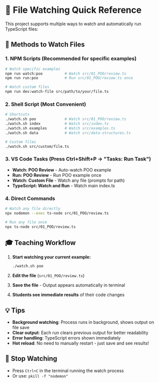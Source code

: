 # 🔄 File Watching Quick Reference

This project supports multiple ways to watch and automatically run TypeScript files:

## 🎯 Methods to Watch Files

### 1. NPM Scripts (Recommended for specific examples)

```bash
# Watch specific examples
npm run watch:poo          # Watch src/01_POO/review.ts
npm run run:poo            # Run src/01_POO/review.ts once

# Watch custom files
npm run dev:watch-file src/path/to/your/file.ts
```

### 2. Shell Script (Most Convenient)

```bash
# Shortcuts
./watch.sh poo             # Watch src/01_POO/review.ts
./watch.sh index           # Watch src/index.ts
./watch.sh examples        # Watch src/examples.ts
./watch.sh data            # Watch src/data-structures.ts

# Custom files
./watch.sh src/custom/file.ts
```

### 3. VS Code Tasks (Press Ctrl+Shift+P → "Tasks: Run Task")

- **Watch: POO Review** - Auto-watch POO example
- **Run: POO Review** - Run POO example once
- **Watch: Custom File** - Watch any file (prompts for path)
- **TypeScript: Watch and Run** - Watch main index.ts

### 4. Direct Commands

```bash
# Watch any file directly
npx nodemon --exec ts-node src/01_POO/review.ts

# Run any file once
npx ts-node src/01_POO/review.ts
```

## 🎓 Teaching Workflow

1. **Start watching your current example:**

   ```bash
   ./watch.sh poo
   ```

2. **Edit the file** (`src/01_POO/review.ts`)

3. **Save the file** - Output appears automatically in terminal

4. **Students see immediate results** of their code changes

## 💡 Tips

- **Background watching**: Process runs in background, shows output on file save
- **Clear output**: Each run clears previous output for better readability
- **Error handling**: TypeScript errors shown immediately
- **Hot reload**: No need to manually restart - just save and see results!

## 🛑 Stop Watching

- Press `Ctrl+C` in the terminal running the watch process
- Or use: `pkill -f "nodemon"`
